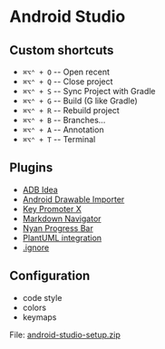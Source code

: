 # Android Studio

## Custom shortcuts
- `⌘⌥⌃ + O` -- Open recent
- `⌘⌥⌃ + Q` -- Close project
- `⌘⌥⌃ + S` -- Sync Project with Gradle
- `⌘⌥⌃ + G` -- Build (G like Gradle)
- `⌘⌥⌃ + R` -- Rebuild project
- `⌘⌥⌃ + B` -- Branches...
- `⌘⌥⌃ + A` -- Annotation
- `⌘⌥⌃ + T` -- Terminal


## Plugins
- [ADB Idea](https://plugins.jetbrains.com/plugin/7380-adb-idea/)
- [Android Drawable Importer](https://plugins.jetbrains.com/plugin/7658-android-drawable-importer/)
- [Key Promoter X](https://plugins.jetbrains.com/plugin/9792-key-promoter-x/)
- [Markdown Navigator](https://plugins.jetbrains.com/plugin/7896-markdown-navigator/)
- [Nyan Progress Bar](https://plugins.jetbrains.com/plugin/8575-nyan-progress-bar/)
- [PlantUML integration](https://plugins.jetbrains.com/plugin/7017-plantuml-integration/)
- [.​ignore](https://plugins.jetbrains.com/plugin/7495--ignore/)


## Configuration
- code style
- colors
- keymaps

File: [android-studio-setup.zip](./android-studio-setup.zip)
